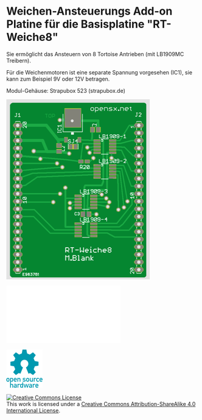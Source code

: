 # Weichen-Ansteuerungs Add-on Platine für die Basisplatine "RT-Weiche8"

Sie ermöglicht das Ansteuern von 8 Tortoise Antrieben (mit LB1909MC Treibern).

Für die Weichenmotoren ist eine separate Spannung vorgesehen (IC1), sie kann zum Beispiel 9V oder 12V betragen.

Modul-Gehäuse: Strapubox 523 (strapubox.de)

![Foto Addon Weiche/Signal Platine](rt-weiche8.png)

![Schaltplan Addon RT-Weiche8 Platine](RT-Weiche8-sch.pdf)

![OSH Logo](../oshw-logo-100-px.png)


<a rel="license" href="http://creativecommons.org/licenses/by-sa/4.0/"><img alt="Creative Commons License" style="border-width:0" src="https://i.creativecommons.org/l/by-sa/4.0/88x31.png" /></a><br />This work is licensed under a <a rel="license" href="http://creativecommons.org/licenses/by-sa/4.0/">Creative Commons Attribution-ShareAlike 4.0 International License</a>.

